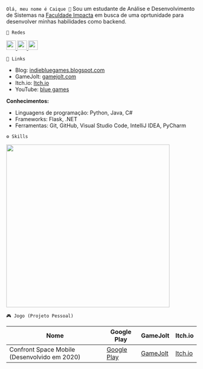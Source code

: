 `Olá, meu nome é Caique 👋`
Sou um estudante de Análise e Desenvolvimento de Sistemas na [Faculdade Impacta](https://www.impacta.edu.br/) em busca de uma oprtunidade para desenvolver minhas habilidades como backend.

`📱 Redes`

<p>
  <a href="https://www.linkedin.com/in/sergio-caique-da-silva/">
    <img src="https://skillicons.dev/icons?i=linkedin" width='25'/>
  </a>
  <a href="https://github.com/bluee-bluue">
    <img src="https://skillicons.dev/icons?i=github" width='25'/>
  </a>
  <a href="https://instagram.com/bluee-bluue">
    <img src="https://skillicons.dev/icons?i=instagram" width='25'/>
  </a>
</p>

`🔗 Links`

- Blog: [indiebluegames.blogspot.com](https://indiebluegames.blogspot.com/)
- GameJolt: [gamejolt.com](https://gamejolt.com/@blu3_g4m3s)
- Itch.io: [Itch.io](https://blue-games-oficial.itch.io/)
- YouTube: [blue games](https://www.youtube.com/channel/UC7RBW1cUeQ_0JoPA5qVA50w)

**Conhecimentos:**
* Linguagens de programação: Python, Java, C#
* Frameworks: Flask, .NET
* Ferramentas: Git, GitHub, Visual Studio Code, IntelliJ IDEA, PyCharm

`⚙️ Skills`

<p>
    <img src="https://skillicons.dev/icons?i=python,flask,postman,git,github,vscode,docker,pycharm,html,css,java,kotlin,androidstudio,dart,flutter,net,javascript,spring,mysql,blender,unity,unrealengine,gamemakerstudio" style="width:27rem;"/>
</p>

`🎮 Jogo (Projeto Pessoal)`

| Nome | Google Play | GameJolt | Itch.io |
|-----------|---------|----------|---------|
| Confront Space Mobile (Desenvolvido em 2020) | [Google Play](https://play.google.com/store/apps/details?id=com.BlueGames.ConfrontSpaceMobile) | [GameJolt](https://gamejolt.com/games/confrontspacemobile/500906) | [Itch.io](https://blue-games-oficial.itch.io/confront-space-mobile) |
